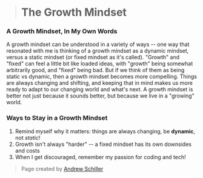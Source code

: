 > # The Growth Mindset
### A Growth Mindset, In My Own Words
A growth mindset can be understood in a variety of ways -- one way that resonated with me is thinking of a growth mindset as a dynamic mindset, versus a static mindset (or fixed mindset as it's called). "Growth" and "fixed" can feel a little bit like loaded ideas, with "growth" being somewhat arbitrarily good, and "fixed" being bad. But if we think of them as being static vs dynamic, then a growth mindset becomes more compelling. Things are always changing and shifting, and keeping that in mind makes us more ready to adapt to our changing world and what's next. A growth mindset is better not just because it sounds better, but because we live in a "growing" world.
### Ways to Stay in a Growth Mindset
1. Remind myself why it matters: things are always changing, be **dynamic**, not *static*!
2. Growth isn't always "harder" -- a fixed mindset has its own downsides and costs
3. When I get discouraged, remember my passion for coding and tech!
> Page created by [Andrew Schiller](https://github.com/schillerandrew)
